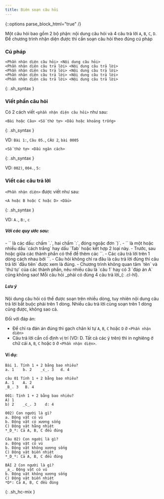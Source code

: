```yaml
---
title: Biên soạn câu hỏi
---
```

{::options parse_block_html="true" /}

Một câu hỏi bao gồm 2 bộ phận: nội dung câu hỏi và 4 câu trả lời `A`, `B`, `C`, `D`. Để chương trình nhận diện được thì cần soạn câu hỏi theo đúng cú pháp

### Cú pháp

```
<Phần nhận diện câu hỏi> <Nội dung câu hỏi>
<Phần nhận diện câu trả lời> <Nội dung câu trả lời>
<Phần nhận diện câu trả lời> <Nội dung câu trả lời>
<Phần nhận diện câu trả lời> <Nội dung câu trả lời>
<Phần nhận diện câu trả lời> <Nội dung câu trả lời>
```
{: .sh_syntax }

### Viết phần câu hỏi

Có 2 cách viết `<phần nhận diện câu hỏi>`  như sau:

```
<Bài hoặc Câu> <Số thứ tự> <Dấu hoặc khoảng trống>
```
{: .sh_syntax }

VD: `Bài 1:`, `Câu 05.`, `CÂU 2`, `bài 0005`

```
<Số thứ tự> <Dấu ngăn cách>
```
{: .sh_syntax }

VD:  `002)`, `004.`, `5:`

### Viết các câu trả lời

`<Phần nhận diện>` được viết như sau:

```
<A hoặc B hoặc C hoặc D> <Dấu>
```
{: .sh_syntax }

VD: `A.`, `B:`, `c`


<div class="note">
  <h5>Với các quy ước sau:</h5>
  - `<Dấu>` là các dấu: chấm `.`, hai chấm `:`, đóng ngoặc đơn `)`.
  - `<Khoảng trống>` là một hoặc nhiều dấu `cách trắng` hay dấu `Tab` hoặc kết hợp 2 loại này.
  - Trước, sau hoặc giữa các thành phần có thể để thêm các `<khoảng trống>`.
  - Các câu trả lời trên 1 dòng cách nhau bởi `<khoảng trống>`.
  - Câu hỏi không chỉ ra đâu là câu trả lời đúng thì câu trả lời `đầu tiên` được xem là đúng.
  - Chương trình không quan tâm `tên` và `thứ tự` của các thành phần, nêu nhiều câu là `câu 1` hay có 3 `đáp án A` cũng không sao! Mỗi câu hỏi _phải có đúng 4 câu trả lời_{: .cl-hl}.
</div>

<div class="note info">
  <h5>Lưu ý</h5>
  Nội dung câu hỏi có thể được soạn trên nhiều dòng, tuy nhiên nội dung câu trả lời bắt buộc phải trên 1 dòng. Nhiều câu trả lời cùng soạn trên 1 dòng cũng được, không sao cả.

  Đối với đáp án:
  - Để chỉ ra đán án đúng thì gạch chân kí tự `A`, `B`, `C` hoặc `D` ở `<Phần nhận diện>`
  - Câu trả lời cần cố định vị trí (VD: D. Tất cả các ý trên) thì in nghiêng ở chữ cái `A`, `B`, `C` hoặc `D` ở `<Phần nhận diện>`.
</div>

#### Ví dụ:

```
Bài 1. Tính 1 + 2 bằng bao nhiêu?  
a. 1    b. 2    _c_. 3   d. 4

câu 01 Tính 1 + 2 bằng bao nhiêu?  
A. 1    A. 2  
_B_. 3   B. 4

001: Tính 1 + 2 bằng bao nhiêu?  
A) 1  
b) 2    _c_. 3    d: 4

002) Con người là gì?  
a. Động vật có vú  
b. Động vật có xương sống  
C) Động vật hằng nhiệt  
*_D_*: Cả A, B, C đều đúng

Câu 02) Con người là gì?  
a. Động vật có vú  
b. Động vật không xương sống  
C) Động vật biến nhiệt  
*_D_*: Cả A, B, C đều đúng

BÀI 2 Con người là gì?  
_a_. Động vật có vú  
b. Động vật không xương sống  
C) Động vật biến nhiệt  
*D*: Cả A, B, C đều đúng
```
{: .sh_hc-mix }